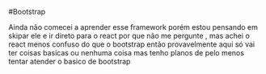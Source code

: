 #Bootstrap

Ainda não comecei a aprender esse framework porém estou pensando em skipar ele e ir direto para o react
por que não me pergunte , mas achei o react menos confuso do que o bootstrap então provavelmente aqui só vai ter coisas basicas 
ou nenhuma coisa mas tenho planos de pelo menos tentar atender o basico de bootstrap
